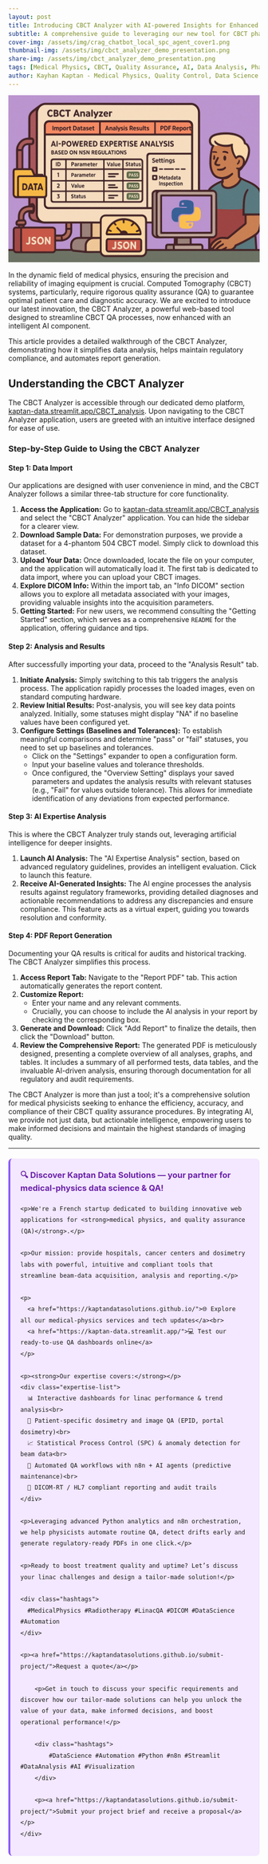 ```yaml
---
layout: post
title: Introducing CBCT Analyzer with AI-powered Insights for Enhanced Quality Assurance
subtitle: A comprehensive guide to leveraging our new tool for CBCT phantom analysis and regulatory compliance
cover-img: /assets/img/crag_chatbot_local_spc_agent_cover1.png
thumbnail-img: /assets/img/cbct_analyzer_demo_presentation.png
share-img: /assets/img/cbct_analyzer_demo_presentation.png
tags: [Medical Physics, CBCT, Quality Assurance, AI, Data Analysis, Phantom, Regulatory Compliance, PDF Reports]
author: Kayhan Kaptan - Medical Physics, Quality Control, Data Science and Automation
---
```


[![](/assets/img/cbct_analyzer_demo_presentation.png)](https://kaptan-data.streamlit.app/CBCT_analysis)

In the dynamic field of medical physics, ensuring the precision and reliability of imaging equipment is crucial. Computed Tomography (CBCT) systems, particularly, require rigorous quality assurance (QA) to guarantee optimal patient care and diagnostic accuracy. We are excited to introduce our latest innovation, the CBCT Analyzer, a powerful web-based tool designed to streamline CBCT QA processes, now enhanced with an intelligent AI component.

This article provides a detailed walkthrough of the CBCT Analyzer, demonstrating how it simplifies data analysis, helps maintain regulatory compliance, and automates report generation.

## Understanding the CBCT Analyzer

The CBCT Analyzer is accessible through our dedicated demo platform, [kaptan-data.streamlit.app/CBCT_analysis](https://kaptan-data.streamlit.app/CBCT_analysis). Upon navigating to the CBCT Analyzer application, users are greeted with an intuitive interface designed for ease of use.

### Step-by-Step Guide to Using the CBCT Analyzer

#### Step 1: Data Import

Our applications are designed with user convenience in mind, and the CBCT Analyzer follows a similar three-tab structure for core functionality.

1.  **Access the Application:** Go to [kaptan-data.streamlit.app/CBCT_analysis](https://kaptan-data.streamlit.app/CBCT_analysis) and select the "CBCT Analyzer" application. You can hide the sidebar for a clearer view.
2.  **Download Sample Data:** For demonstration purposes, we provide a dataset for a 4-phantom 504 CBCT model. Simply click to download this dataset.
3.  **Upload Your Data:** Once downloaded, locate the file on your computer, and the application will automatically load it. The first tab is dedicated to data import, where you can upload your CBCT images.
4.  **Explore DICOM Info:** Within the import tab, an "Info DICOM" section allows you to explore all metadata associated with your images, providing valuable insights into the acquisition parameters.
5.  **Getting Started:** For new users, we recommend consulting the "Getting Started" section, which serves as a comprehensive `README` for the application, offering guidance and tips.

#### Step 2: Analysis and Results

After successfully importing your data, proceed to the "Analysis Result" tab.

1.  **Initiate Analysis:** Simply switching to this tab triggers the analysis process. The application rapidly processes the loaded images, even on standard computing hardware.
2.  **Review Initial Results:** Post-analysis, you will see key data points analyzed. Initially, some statuses might display "NA" if no baseline values have been configured yet.
3.  **Configure Settings (Baselines and Tolerances):** To establish meaningful comparisons and determine "pass" or "fail" statuses, you need to set up baselines and tolerances.
    *   Click on the "Settings" expander to open a configuration form.
    *   Input your baseline values and tolerance thresholds.
    *   Once configured, the "Overview Setting" displays your saved parameters and updates the analysis results with relevant statuses (e.g., "Fail" for values outside tolerance). This allows for immediate identification of any deviations from expected performance.

#### Step 3: AI Expertise Analysis

This is where the CBCT Analyzer truly stands out, leveraging artificial intelligence for deeper insights.

1.  **Launch AI Analysis:** The "AI Expertise Analysis" section, based on advanced regulatory guidelines, provides an intelligent evaluation. Click to launch this feature.
2.  **Receive AI-Generated Insights:** The AI engine processes the analysis results against regulatory frameworks, providing detailed diagnoses and actionable recommendations to address any discrepancies and ensure compliance. This feature acts as a virtual expert, guiding you towards resolution and conformity.

#### Step 4: PDF Report Generation

Documenting your QA results is critical for audits and historical tracking. The CBCT Analyzer simplifies this process.

1.  **Access Report Tab:** Navigate to the "Report PDF" tab. This action automatically generates the report content.
2.  **Customize Report:**
    *   Enter your name and any relevant comments.
    *   Crucially, you can choose to include the AI analysis in your report by checking the corresponding box.
3.  **Generate and Download:** Click "Add Report" to finalize the details, then click the "Download" button.
4.  **Review the Comprehensive Report:** The generated PDF is meticulously designed, presenting a complete overview of all analyses, graphs, and tables. It includes a summary of all performed tests, data tables, and the invaluable AI-driven analysis, ensuring thorough documentation for all regulatory and audit requirements.

The CBCT Analyzer is more than just a tool; it's a comprehensive solution for medical physicists seeking to enhance the efficiency, accuracy, and compliance of their CBCT quality assurance procedures. By integrating AI, we provide not just data, but actionable intelligence, empowering users to make informed decisions and maintain the highest standards of imaging quality.

---

<html lang="en">
<head>
    <meta charset="UTF-8">
    <meta name="viewport" content="width=device-width, initial-scale=1.0">
    <title>Kaptan Data Solutions</title>
    <style>
        .citation {
            background-color: #f3e8ff;
            border-left: 4px solid #8b5cf6;
            padding: 20px;
            margin: 20px 0;
            border-radius: 8px;
            font-family: -apple-system, BlinkMacSystemFont, 'Segoe UI', Roboto, sans-serif;
            line-height: 1.6;
        }
        .citation h3 {
            color: #6b21a8;
            margin-top: 0;
        }
        .citation a {
            color: #7c3aed;
            text-decoration: none;
        }
        .citation a:hover {
            text-decoration: underline;
        }
        .expertise-list {
            margin: 15px 0;
        }
        .hashtags {
            font-weight: bold;
            color: #7c3aed;
            margin-top: 15px;
        }
    </style>
</head>
<body>
    <div class="citation">
        <h3>🔍 Discover Kaptan Data Solutions — your partner for medical-physics data science & QA!</h3>

    <p>We're a French startup dedicated to building innovative web applications for <strong>medical physics, and quality assurance (QA)</strong>.</p>

    <p>Our mission: provide hospitals, cancer centers and dosimetry labs with powerful, intuitive and compliant tools that streamline beam-data acquisition, analysis and reporting.</p>

    <p>
      <a href="https://kaptandatasolutions.github.io/">🌐 Explore all our medical-physics services and tech updates</a><br>
      <a href="https://kaptan-data.streamlit.app/">💻 Test our ready-to-use QA dashboards online</a>
    </p>

    <p><strong>Our expertise covers:</strong></p>
    <div class="expertise-list">
      📊 Interactive dashboards for linac performance & trend analysis<br>
      🔬 Patient-specific dosimetry and image QA (EPID, portal dosimetry)<br>
      📈 Statistical Process Control (SPC) & anomaly detection for beam data<br>
      🤖 Automated QA workflows with n8n + AI agents (predictive maintenance)<br>
      📑 DICOM-RT / HL7 compliant reporting and audit trails
    </div>

    <p>Leveraging advanced Python analytics and n8n orchestration, we help physicists automate routine QA, detect drifts early and generate regulatory-ready PDFs in one click.</p>

    <p>Ready to boost treatment quality and uptime? Let’s discuss your linac challenges and design a tailor-made solution!</p>

    <div class="hashtags">
      #MedicalPhysics #Radiotherapy #LinacQA #DICOM #DataScience #Automation
    </div>

    <p><a href="https://kaptandatasolutions.github.io/submit-project/">Request a quote</a></p>
        
        <p>Get in touch to discuss your specific requirements and discover how our tailor-made solutions can help you unlock the value of your data, make informed decisions, and boost operational performance!</p>
        
        <div class="hashtags">
            #DataScience #Automation #Python #n8n #Streamlit #DataAnalysis #AI #Visualization
        </div>
        
        <p><a href="https://kaptandatasolutions.github.io/submit-project/">Submit your project brief and receive a proposal</a></p>
    </div>
</body>
</html>